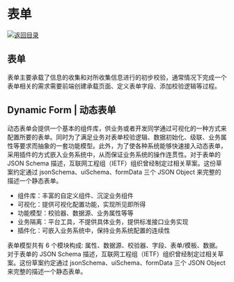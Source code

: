 # 表单

[![&#x8FD4;&#x56DE;&#x76EE;&#x5F55;](https://i.postimg.cc/50XLzC7C/image.png)](https://github.com/wx-chevalier/Web-Series/)

## 表单

表单主要承载了信息的收集和对所收集信息进行的初步校验，通常情况下完成一个表单相关的需求需要前端创建承载页面、定义表单字段、添加校验逻辑等过程。

## Dynamic Form \| 动态表单

动态表单会提供一个基本的组件库，供业务或者开发同学通过可视化的一种方式来配置所要的表单。同时为了满足业务对表单校验逻辑、数据初始化、级联、业务属性等要求而抽象的一套功能模型。此外，为了使各种系统能够快速接入动态表单，采用插件的方式嵌入业务系统中，从而保证业务系统的操作连贯性。对于表单的 JSON Schema 描述，互联网工程组（IETF）组织曾经制定过相关草案。这份草案约定通过 jsonSchema、uiSchema、formData 三个 JSON Object 来完整的描述一个静态表单。

* 组件库：丰富的自定义组件、沉淀业务组件
* 可视化：提供可视化配置功能，实现所见即所得
* 功能模型：校验器、数据源、业务属性等等
* 业务隔离：平台工具，不提供具体业务，提供标准接口业务实现
* 插件化：可嵌入业务系统中，保持业务系统配置的连续性

表单模型共有 6 个模块构成: 属性、数据源、校验器、字段、表单/模板、数据。对于表单的 JSON Schema 描述，互联网工程组（IETF）组织曾经制定过相关草案。这份草案约定通过 jsonSchema、uiSchema、formData 三个 JSON Object 来完整的描述一个静态表单。

